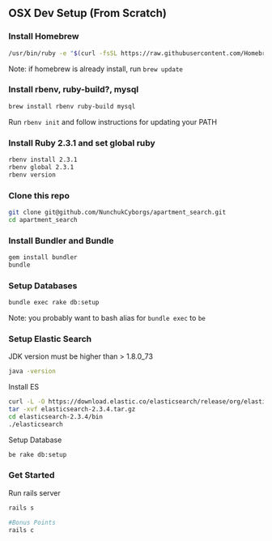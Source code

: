 ## OSX Dev Setup (From Scratch)

### Install Homebrew
```sh
/usr/bin/ruby -e "$(curl -fsSL https://raw.githubusercontent.com/Homebrew/install/master/install)"
```
Note: if homebrew is already install, run `brew update`

### Install rbenv, ruby-build?, mysql
```sh
brew install rbenv ruby-build mysql
```
Run `rbenv init` and follow instructions for updating your PATH

### Install Ruby 2.3.1 and set global ruby
```sh
rbenv install 2.3.1
rbenv global 2.3.1
rbenv version
```

### Clone this repo
```sh
git clone git@github.com/NunchukCyborgs/apartment_search.git
cd apartment_search
```

### Install Bundler and Bundle
```sh
gem install bundler
bundle
```

### Setup Databases
```sh
bundle exec rake db:setup
```
Note: you probably want to bash alias for `bundle exec` to `be`

### Setup Elastic Search

JDK version must be higher than > 1.8.0_73 
```sh
java -version
```

Install ES
```sh
curl -L -O https://download.elastic.co/elasticsearch/release/org/elasticsearch/distribution/tar/elasticsearch/2.3.4/elasticsearch-2.3.4.tar.gz
tar -xvf elasticsearch-2.3.4.tar.gz
cd elasticsearch-2.3.4/bin
./elasticsearch
```

Setup Database
```sh
be rake db:setup
```

### Get Started

Run rails server
```sh
rails s

#Bonus Points
rails c
```